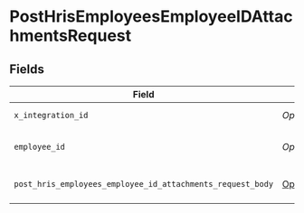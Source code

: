# PostHrisEmployeesEmployeeIDAttachmentsRequest


## Fields

| Field                                                                                                                                              | Type                                                                                                                                               | Required                                                                                                                                           | Description                                                                                                                                        |
| -------------------------------------------------------------------------------------------------------------------------------------------------- | -------------------------------------------------------------------------------------------------------------------------------------------------- | -------------------------------------------------------------------------------------------------------------------------------------------------- | -------------------------------------------------------------------------------------------------------------------------------------------------- |
| `x_integration_id`                                                                                                                                 | *Optional[str]*                                                                                                                                    | :heavy_check_mark:                                                                                                                                 | ID of the integration you want to interact with.                                                                                                   |
| `employee_id`                                                                                                                                      | *Optional[str]*                                                                                                                                    | :heavy_check_mark:                                                                                                                                 | POST /hris/employees/:employee_id/attachments parameter                                                                                            |
| `post_hris_employees_employee_id_attachments_request_body`                                                                                         | [Optional[shared.PostHrisEmployeesEmployeeIDAttachmentsRequestBody]](undefined/models/shared/posthrisemployeesemployeeidattachmentsrequestbody.md) | :heavy_minus_sign:                                                                                                                                 | POST /hris/employees/:employee_id/attachments request body                                                                                         |
